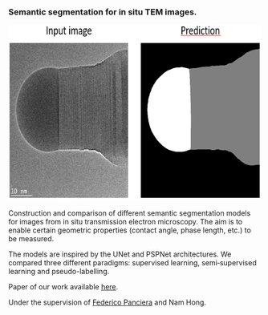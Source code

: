 ### Semantic segmentation for in situ TEM images.
<div align="center">
<kbd><img src="https://github.com/lucasdegeorge/lucasdegeorge/blob/main/Segmentation_example.png" width="650" height="350" /></kbd>
</div>

Construction and comparison of different semantic segmentation models for images from in situ transmission electron microscopy. The aim is to enable certain geometric properties (contact angle, phase length, etc.) to be measured. 

The models are inspired by the UNet and PSPNet architectures.
We compared three different paradigms: supervised learning, semi‑supervised learning and pseudo-labelling. 

Paper of our work available [here](https://github.com/lucasdegeorge/NW_SemSeg/blob/main/report.pdf). 

Under the supervision of [Federico Panciera](https://elphyse.c2n.universite-paris-saclay.fr/en/members/federico-panciera/) and Nam Hong.
